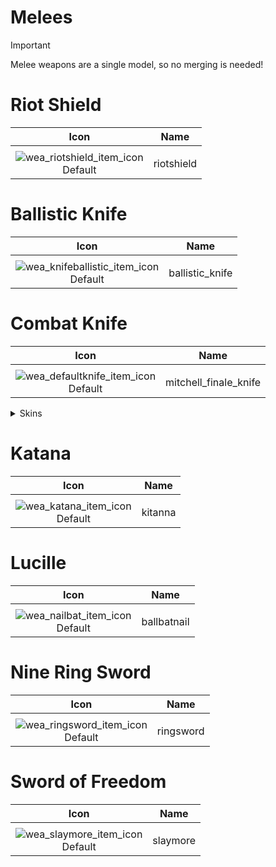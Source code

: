 # Melees

> [!IMPORTANT]
> Melee weapons are a single model, so no merging is needed!
>

# Riot Shield

| Icon | Name |
| :--: | :--: | 
| | | | |  
![wea_riotshield_item_icon](https://github.com/user-attachments/assets/78c48629-1f78-471b-aca3-a296724f131d)<br> Default | riotshield | 


# Ballistic Knife

| Icon | Name |
| :--: | :--: | 
| | | | | 
![wea_knifeballistic_item_icon](https://github.com/user-attachments/assets/23c9086a-064b-4bd0-99e8-28c74bb783b3)<br> Default | ballistic_knife | 


# Combat Knife 
| Icon | Name |
| :--: | :--: | 
| | | | | 
![wea_defaultknife_item_icon](https://github.com/user-attachments/assets/74057e9c-e6e2-4cc4-b38b-802e347f91d6)<br> Default | mitchell_finale_knife | 
<details>
<summary> Skins </summary>
  
| Icon | Name |
| :--: | :--: |
| | | | | 
<img width="200" height="140" alt="wea_knifecurseblade_item_icon" src="https://github.com/user-attachments/assets/d668f213-c0f0-4fed-97c8-4b56fd6d5a2b" /> <br> curseblade | wea_curseblade | 
<img width="200" height="140" alt="wea_knifetarantula_item_icon" src="https://github.com/user-attachments/assets/6d5b1242-001b-43e1-8b79-f60673e7bd8d" /> <br> tarantula | wea_recluse_knife | 
<img width="200" height="140" alt="wea_knifezhuntchp3_item_icon" src="https://github.com/user-attachments/assets/6b7962d0-00d5-45e7-b386-1be856f7f872" /> <br> zhuntchp3 | wea_knife_tarantula_zhunter | 
<img width="200" height="140" alt="wea_melee_viking_item_icon" src="https://github.com/user-attachments/assets/a65ecda0-4305-4ddb-abb0-717f4a307cda" /> <br> viking | wea_vikingdagger_vikingdagger | 
<img width="200" height="140" alt="wea_melesportknife_item_icon" src="https://github.com/user-attachments/assets/ded6edb3-2bce-4010-8155-3982eadb538f" /> <br> sportknife | wea_mitchellccl_finale_knife | 
<img width="200" height="140" alt="wea_melkarambit_item_icon" src="https://github.com/user-attachments/assets/f4e188d0-31f4-4a44-9e10-ee179ea586eb" /> <br> karambit | t5_knife_karambit | 
<img width="200" height="140" alt="wea_melkarambitzhunt_item_icon" src="https://github.com/user-attachments/assets/795fce75-b217-423d-928e-296a78680c44" /> <br> karambitzhunt | t5_knife_karambitlava | 
<img width="200" height="140" alt="wea_melknifegold_item_icon" src="https://github.com/user-attachments/assets/0a43ad78-f731-493d-bfa1-7db5b3986c57" /> <br> gold | wea_recluse_knifewggold | 
<img width="200" height="140" alt="wea_melknifewargod_item_icon" src="https://github.com/user-attachments/assets/a854eeb9-fec9-4dda-8f51-2a84bb710797" /> <br> wargod | wea_recluse_knifewgdiamond | 
<img width="200" height="140" alt="wea_melknifezhunt_item_icon" src="https://github.com/user-attachments/assets/4b322a7e-7750-4b0a-b4ec-74e81a34d464" /> <br> zhunt | wea_bolo_knife_lava | 
<img width="200" height="140" alt="wea_melphoenix_item_icon" src="https://github.com/user-attachments/assets/bb68a794-9924-43c8-ac27-368a03d66b1a" /> <br> phoenix | wea_tdknife_tdknife | 
<img width="200" height="140" alt="wea_melscubaknife_item_icon" src="https://github.com/user-attachments/assets/b0f1ffac-b7ed-4b2a-b401-9e4f06cb2905" /> <br> scubaknife | wea_sgknife_sgknife | 
<img width="200" height="140" alt="wea_melscubaknifesc_item_icon" src="https://github.com/user-attachments/assets/1406f7aa-fae9-4163-a2c1-1f1a8dff86ee" /> <br> scubaknifesc | wea_sgknife_sgknife_sc | 
<img width="200" height="140" alt="wea_hazmatknife_item_icon" src="https://github.com/user-attachments/assets/94acdab5-fe08-404a-b2c8-a91beada4c5f" /> <br> hazmatknife | wea_knife_hazmat | 
<img width="200" height="140" alt="wea_knifesnake_item_icon" src="https://github.com/user-attachments/assets/b0e6dd5e-e4ff-4987-b72a-d624bd3930ec" /> <br> snake | wea_combat_knife | 


</details>

# Katana

| Icon | Name |
| :--: | :--: | 
| | | | | 
![wea_katana_item_icon](https://github.com/user-attachments/assets/37c6399c-a64f-4b4b-b23c-e92ccff47a19)<br> Default | kitanna | 


# Lucille

| Icon | Name |
| :--: | :--: | 
| | | | | 
![wea_nailbat_item_icon](https://github.com/user-attachments/assets/a98e1529-c242-48a8-bab0-91453c833307)<br> Default | ballbatnail | 


# Nine Ring Sword

| Icon | Name |
| :--: | :--: | 
| | | | | 
![wea_ringsword_item_icon](https://github.com/user-attachments/assets/e146a5f1-5b93-4e50-8fca-cbf606a51e3f)<br> Default | ringsword | 


# Sword of Freedom

| Icon | Name |
| :--: | :--: | 
| | | | | 
![wea_slaymore_item_icon](https://github.com/user-attachments/assets/9952bcad-ca1b-4146-a13a-7796d1ade01c)<br> Default | slaymore | 
